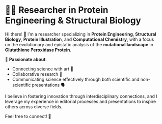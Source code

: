 # 👩‍🔬 Researcher in Protein Engineering & Structural Biology

Hi there! 👋 I’m a researcher specializing in **Protein Engineering**, **Structural Biology**, **Protein Illustration**, and **Computational Chemistry**, with a focus on the evolutionary and epistatic analysis of the **mutational landscape** in **Glutathione Peroxidase Protein**.

🌟 **Passionate about**:
- Connecting science with art 🎨
- Collaborative research 🔬
- Communicating science effectively through both scientific and non-scientific presentations 🗣️

I believe in fostering innovation through interdisciplinary connections, and I leverage my experience in editorial processes and presentations to inspire others across diverse fields.

Feel free to connect! 💬

